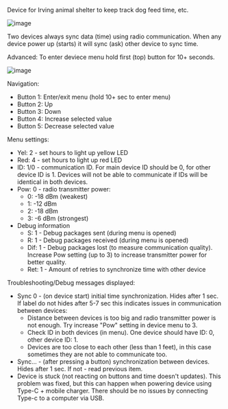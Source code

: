Device for Irving animal shelter to keep track dog feed time, etc.

![image](https://github.com/user-attachments/assets/f280f908-aaa5-4a76-998f-9f02889430af)


Two devices always sync data (time) using radio communication.
When any device power up (starts) it will sync (ask) other device to sync time.


Advanced:
To enter deviece menu hold first (top) button for 10+ seconds.

![image](https://github.com/user-attachments/assets/07e4916b-fa50-491b-83e6-4bd023b98e36)


Navigation:

* Button 1: Enter/exit menu (hold 10+ sec to enter menu)
* Button 2: Up
* Button 3: Down
* Button 4: Increase selected value
* Button 5: Decrease selected value


Menu settings:
* Yel: 2 - set hours to light up yellow LED
* Red: 4 - set hours to light up red LED
* ID: 1/0 - communication ID. For main device ID should be 0, for other device ID is 1. Devices will not be able to communicate if IDs will be identical in both devices.
* Pow: 0 - radio transmitter power:
   - 0: -18 dBm (weakest)
   - 1: -12 dBm
   - 2: -18 dBm
   - 3: -6 dBm (strongest)
* Debug information
   - S: 1 - Debug packages sent (during menu is opened)
   - R: 1 - Debug packages received (during menu is opened)
   - Dif: 1 - Debug packages lost (to measure communication quality). Increase Pow setting (up to 3) to increase transmitter power for better quality.
   - Ret: 1 - Amount of retries to synchronize time with other device
 
Troubleshooting/Debug messages displayed:
* Sync 0 - (on device start) initial time synchronization. Hides after 1 sec. If label do not hides after 5-7 sec this indicates issues in communication between devices:
   - Distance between devices is too big and radio transmitter power is not enough. Try increase "Pow" setting in device menu to 3.
   - Check ID in both devices (in menu). One device should have ID: 0, other device ID: 1.
   - Devices are too close to each other (less than 1 feet), in this case sometimes they are not able to communicate too.
* Sync... - (after pressing a button) synchronization between devices. Hides after 1 sec. If not - read previous item.
* Device is stuck (not reacting on buttons and time doesn't updates). This problem was fixed, but this can happen when powering device using Type-C + mobile charger. There should be no issues by connecting Type-c to a computer via USB.
